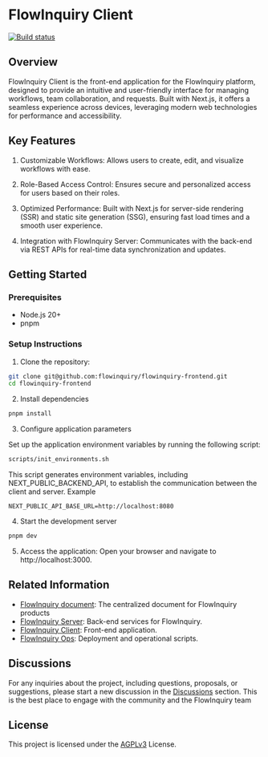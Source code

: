 # FlowInquiry Client

[![Build status](https://github.com/flowinquiry/flowinquiry-frontend/actions/workflows/node.js.yml/badge.svg)](https://github.com/flowinquiry/flowinquiry-frontend/actions/workflows/node.js.yml)

## Overview

FlowInquiry Client is the front-end application for the FlowInquiry platform, designed to provide an intuitive and user-friendly interface for managing workflows, team collaboration, and requests. Built with Next.js, it offers a seamless experience across devices, leveraging modern web technologies for performance and accessibility.

## Key Features

1. Customizable Workflows: Allows users to create, edit, and visualize workflows with ease.

2. Role-Based Access Control: Ensures secure and personalized access for users based on their roles.

3. Optimized Performance: Built with Next.js for server-side rendering (SSR) and static site generation (SSG), ensuring fast load times and a smooth user experience.

4. Integration with FlowInquiry Server: Communicates with the back-end via REST APIs for real-time data synchronization and updates.

## Getting Started

### Prerequisites

- Node.js 20+
- pnpm

### Setup Instructions

1. Clone the repository:

```bash
git clone git@github.com:flowinquiry/flowinquiry-frontend.git
cd flowinquiry-frontend
```

2. Install dependencies

```bash
pnpm install
```

3. Configure application parameters

Set up the application environment variables by running the following script:

```bash
scripts/init_environments.sh
```

This script generates environment variables, including NEXT_PUBLIC_BACKEND_API, to establish the communication between the client and server. Example

```
NEXT_PUBLIC_API_BASE_URL=http://localhost:8080
```

4. Start the development server

```bash
pnpm dev
```

5. Access the application:
   Open your browser and navigate to http://localhost:3000.

## Related Information

- [FlowInquiry document](https://docs.flowinquiry.io): The centralized document for FlowInquiry products
- [FlowInquiry Server](https://github.com/flowinquiry/flowinquiry-server): Back-end services for FlowInquiry.
- [FlowInquiry Client](https://github.com/flowinquiry/flowinquiry-frontend): Front-end application.
- [FlowInquiry Ops](https://github.com/flowinquiry/flowinquiry-ops): Deployment and operational scripts.

## Discussions

For any inquiries about the project, including questions, proposals, or suggestions, please start a new discussion in the [Discussions](https://github.com/flowinquiry/flowinquiry-frontend/discussions) section. This is the best place to engage with the community and the FlowInquiry team

## License

This project is licensed under the [AGPLv3](LICENSE) License.
